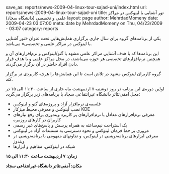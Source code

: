 save_as: reports/news-2009-04-linux-tour-sajad-uni/index.html
url: reports/news-2009-04-linux-tour-sajad-uni
title: تور آشنایی با لینوکس در مراکز علمی و تخصصی (دانشگاه سجاد)
layout: page
author: MehrdadMomeny
date: 2009-04-23 03:07:00
meta: date by MehrdadMomeny on Thu, 04/23/2009 - 03:07
category: reports

یکی از برنامه‌های گروه برای سال جاری برگزاری همایش‌هایی تحت عنوان «تور آشنایی
با لینوکس در مراکز علمی و تخصصی» می‌باشد.

این برنامه‌ها که با هدف آشنایی مراکز علمی مشهد با گنو/لینوکس و نرم‌افزارهای آن
و همچنین نرم‌افزارهای تخصصی هر حوزه می‌باشند، در محل مراکز علمی و با هدف قرار
دادن افراد حاضر در آن برگزار می‌گردند.

گروه کاربران لینوکس مشهد در تلاش است تا این همایش‌ها را هرچه کاربردی تر برگزار
کند.

اولین دوره‌ی این برنامه در روز دوشنبه ۷ اردیبهشت ماه جاری از ساعت ۱۱:۳۰ الی ۱۵
در محل آمفی‌تئاتر دانشگاه غیرانتفاعی سجاد با برنامه‌های زیر برگزار می‌گردد:

  * فلسفه‌ی نرم‌افزار آزاد و پروژه‌های گنو و لینوکس
  * نصب لینوکس و معرفی محیط میزکار KDE
  * معرفی نرم‌افزارهای معادل با نرم‌افزارهای پر کاربرد ویندوزی برای رفع نیازهای کاربران در کارهای روزمره
  * یک استراحت نیم‌ساعته به همراه پرسش و پاسخ‌های غیر رسمی
  * مروری بر خط فرمان لینوکس و نحوه دسترسی به مستندات آزاد در لینوکس
  * معرفی ابزارهای برنامه‌نویسی در لینوکس، و تفاوتهای مفهومی با برنامه‌نویسی در ویندوز
  * شبکه در لینوکس، مفاهیم و ابزارها

**زمان: ۷ اردیبهشت ساعت ۱۱:۳۰ الی ۱۵**

**مکان: آمفی‌تئاتر دانشگاه غیرانتفاعی سجاد**

